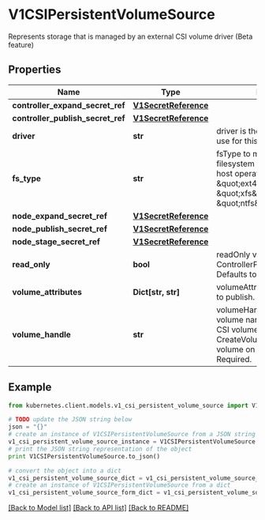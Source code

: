 # V1CSIPersistentVolumeSource

Represents storage that is managed by an external CSI volume driver (Beta feature)

## Properties
Name | Type | Description | Notes
------------ | ------------- | ------------- | -------------
**controller_expand_secret_ref** | [**V1SecretReference**](V1SecretReference.md) |  | [optional] 
**controller_publish_secret_ref** | [**V1SecretReference**](V1SecretReference.md) |  | [optional] 
**driver** | **str** | driver is the name of the driver to use for this volume. Required. | 
**fs_type** | **str** | fsType to mount. Must be a filesystem type supported by the host operating system. Ex. \&quot;ext4\&quot;, \&quot;xfs\&quot;, \&quot;ntfs\&quot;. | [optional] 
**node_expand_secret_ref** | [**V1SecretReference**](V1SecretReference.md) |  | [optional] 
**node_publish_secret_ref** | [**V1SecretReference**](V1SecretReference.md) |  | [optional] 
**node_stage_secret_ref** | [**V1SecretReference**](V1SecretReference.md) |  | [optional] 
**read_only** | **bool** | readOnly value to pass to ControllerPublishVolumeRequest. Defaults to false (read/write). | [optional] 
**volume_attributes** | **Dict[str, str]** | volumeAttributes of the volume to publish. | [optional] 
**volume_handle** | **str** | volumeHandle is the unique volume name returned by the CSI volume plugin’s CreateVolume to refer to the volume on all subsequent calls. Required. | 

## Example

```python
from kubernetes.client.models.v1_csi_persistent_volume_source import V1CSIPersistentVolumeSource

# TODO update the JSON string below
json = "{}"
# create an instance of V1CSIPersistentVolumeSource from a JSON string
v1_csi_persistent_volume_source_instance = V1CSIPersistentVolumeSource.from_json(json)
# print the JSON string representation of the object
print V1CSIPersistentVolumeSource.to_json()

# convert the object into a dict
v1_csi_persistent_volume_source_dict = v1_csi_persistent_volume_source_instance.to_dict()
# create an instance of V1CSIPersistentVolumeSource from a dict
v1_csi_persistent_volume_source_form_dict = v1_csi_persistent_volume_source.from_dict(v1_csi_persistent_volume_source_dict)
```
[[Back to Model list]](../README.md#documentation-for-models) [[Back to API list]](../README.md#documentation-for-api-endpoints) [[Back to README]](../README.md)


